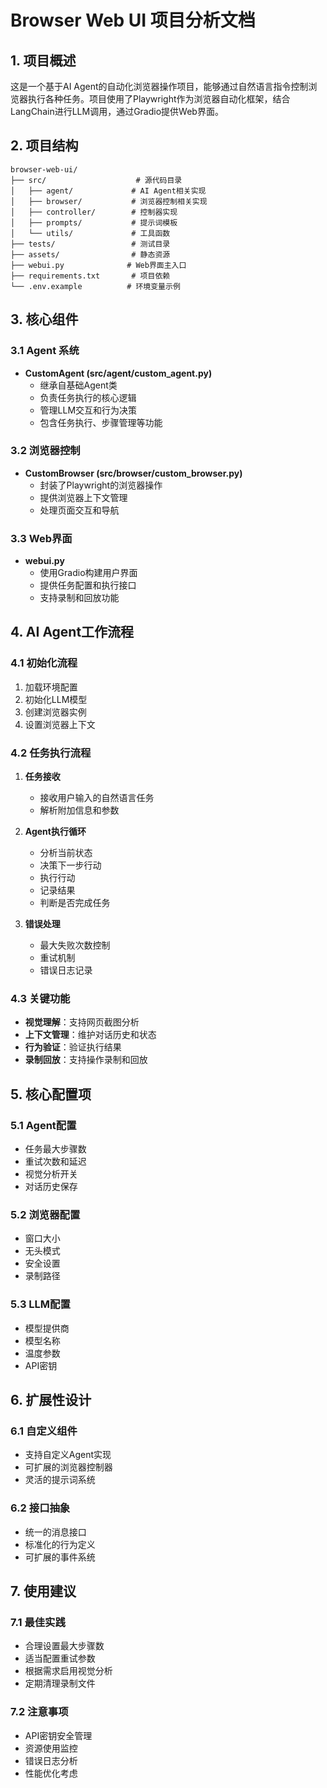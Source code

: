 # Browser Web UI 项目分析文档

## 1. 项目概述
这是一个基于AI Agent的自动化浏览器操作项目，能够通过自然语言指令控制浏览器执行各种任务。项目使用了Playwright作为浏览器自动化框架，结合LangChain进行LLM调用，通过Gradio提供Web界面。

## 2. 项目结构

```
browser-web-ui/
├── src/                    # 源代码目录
│   ├── agent/             # AI Agent相关实现
│   ├── browser/           # 浏览器控制相关实现
│   ├── controller/        # 控制器实现
│   ├── prompts/           # 提示词模板
│   └── utils/             # 工具函数
├── tests/                 # 测试目录
├── assets/                # 静态资源
├── webui.py              # Web界面主入口
├── requirements.txt       # 项目依赖
└── .env.example          # 环境变量示例
```

## 3. 核心组件

### 3.1 Agent 系统
- **CustomAgent (src/agent/custom_agent.py)**
  - 继承自基础Agent类
  - 负责任务执行的核心逻辑
  - 管理LLM交互和行为决策
  - 包含任务执行、步骤管理等功能

### 3.2 浏览器控制
- **CustomBrowser (src/browser/custom_browser.py)**
  - 封装了Playwright的浏览器操作
  - 提供浏览器上下文管理
  - 处理页面交互和导航

### 3.3 Web界面
- **webui.py**
  - 使用Gradio构建用户界面
  - 提供任务配置和执行接口
  - 支持录制和回放功能

## 4. AI Agent工作流程

### 4.1 初始化流程
1. 加载环境配置
2. 初始化LLM模型
3. 创建浏览器实例
4. 设置浏览器上下文

### 4.2 任务执行流程
1. **任务接收**
   - 接收用户输入的自然语言任务
   - 解析附加信息和参数

2. **Agent执行循环**
   - 分析当前状态
   - 决策下一步行动
   - 执行行动
   - 记录结果
   - 判断是否完成任务

3. **错误处理**
   - 最大失败次数控制
   - 重试机制
   - 错误日志记录

### 4.3 关键功能
- **视觉理解**：支持网页截图分析
- **上下文管理**：维护对话历史和状态
- **行为验证**：验证执行结果
- **录制回放**：支持操作录制和回放

## 5. 核心配置项

### 5.1 Agent配置
- 任务最大步骤数
- 重试次数和延迟
- 视觉分析开关
- 对话历史保存

### 5.2 浏览器配置
- 窗口大小
- 无头模式
- 安全设置
- 录制路径

### 5.3 LLM配置
- 模型提供商
- 模型名称
- 温度参数
- API密钥

## 6. 扩展性设计

### 6.1 自定义组件
- 支持自定义Agent实现
- 可扩展的浏览器控制器
- 灵活的提示词系统

### 6.2 接口抽象
- 统一的消息接口
- 标准化的行为定义
- 可扩展的事件系统

## 7. 使用建议

### 7.1 最佳实践
- 合理设置最大步骤数
- 适当配置重试参数
- 根据需求启用视觉分析
- 定期清理录制文件

### 7.2 注意事项
- API密钥安全管理
- 资源使用监控
- 错误日志分析
- 性能优化考虑 